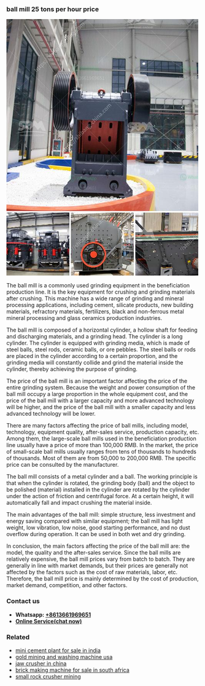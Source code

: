 <h3>ball mill 25 tons per hour price</h3><img src='1708332437.jpg' alt=''><p>The ball mill is a commonly used grinding equipment in the beneficiation production line. It is the key equipment for crushing and grinding materials after crushing. This machine has a wide range of grinding and mineral processing applications, including cement, silicate products, new building materials, refractory materials, fertilizers, black and non-ferrous metal mineral processing and glass ceramics production industries.</p><p>The ball mill is composed of a horizontal cylinder, a hollow shaft for feeding and discharging materials, and a grinding head. The cylinder is a long cylinder. The cylinder is equipped with grinding media, which is made of steel balls, steel rods, ceramic balls, or ore pebbles. The steel balls or rods are placed in the cylinder according to a certain proportion, and the grinding media will constantly collide and grind the material inside the cylinder, thereby achieving the purpose of grinding.</p><p>The price of the ball mill is an important factor affecting the price of the entire grinding system. Because the weight and power consumption of the ball mill occupy a large proportion in the whole equipment cost, and the price of the ball mill with a larger capacity and more advanced technology will be higher, and the price of the ball mill with a smaller capacity and less advanced technology will be lower.</p><p>There are many factors affecting the price of ball mills, including model, technology, equipment quality, after-sales service, production capacity, etc. Among them, the large-scale ball mills used in the beneficiation production line usually have a price of more than 100,000 RMB. In the market, the price of small-scale ball mills usually ranges from tens of thousands to hundreds of thousands. Most of them are from 50,000 to 200,000 RMB. The specific price can be consulted by the manufacturer.</p><p>The ball mill consists of a metal cylinder and a ball. The working principle is that when the cylinder is rotated, the grinding body (ball) and the object to be polished (material) installed in the cylinder are rotated by the cylinder under the action of friction and centrifugal force. At a certain height, it will automatically fall and impact crushing the material inside.</p><p>The main advantages of the ball mill: simple structure, less investment and energy saving compared with similar equipment; the ball mill has light weight, low vibration, low noise, good starting performance, and no dust overflow during operation. It can be used in both wet and dry grinding.</p><p>In conclusion, the main factors affecting the price of the ball mill are: the model, the quality and the after-sales service. Since the ball mills are relatively expensive, the ball mill prices vary from batch to batch. They are generally in line with market demands, but their prices are generally not affected by the factors such as the cost of raw materials, labor, etc. Therefore, the ball mill price is mainly determined by the cost of production, market demand, competition, and other factors.</p><h3>Contact us</h3><ul><li><strong>Whatsapp:&nbsp;<a href="https://wa.me/8613661969651">+8613661969651</a></strong></li><li><a href="https://swt.shibang-china.com/?git&amp;zhl&amp;ball mill 25 tons per hour price"><strong>Online Service(chat now)</strong></a></li></ul><h3>Related</h3><ul><li><a href='mini cement plant for sale in india.md'>mini cement plant for sale in india</a></li><li><a href='gold mining and washing machine usa.md'>gold mining and washing machine usa</a></li><li><a href='jaw crusher in china.md'>jaw crusher in china</a></li><li><a href='brick making machine for sale in south africa.md'>brick making machine for sale in south africa</a></li><li><a href='small rock crusher mining.md'>small rock crusher mining</a></li></ul>